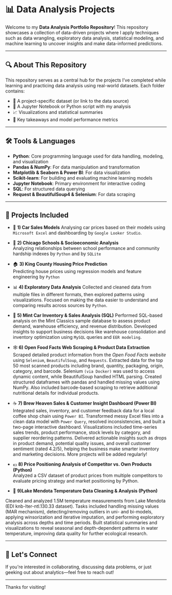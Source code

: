 # 📊 Data Analysis Projects

Welcome to my **Data Analysis Portfolio Repository**! This repository showcases a collection of data-driven projects where I apply techniques such as data wrangling, exploratory data analysis, statistical modeling, and machine learning to uncover insights and make data-informed predictions.

---

## 🔍 About This Repository

This repository serves as a central hub for the projects I’ve completed while learning and practicing data analysis using real-world datasets. Each folder contains:

- 📁 A project-specific dataset (or link to the data source)
- 📝 A Jupyter Notebook or Python script with my analysis
- 📈 Visualizations and statistical summaries
- 🧠 Key takeaways and model performance metrics

---

## 🛠️ Tools & Languages

- **Python**: Core programming language used for data handling, modeling, and visualization  
- **Pandas & NumPy**: For data manipulation and transformation  
- **Matplotlib & Seaborn & Power BI**: For data visualization  
- **Scikit-learn**: For building and evaluating machine learning models  
- **Jupyter Notebook**: Primary environment for interactive coding  
- **SQL**: For structured data querying 
- **Request & BeautifulSoup4 & Selenium**: For data scraping 

---

## 📁 Projects Included

- 🚗 **1) Car Sales Models**
  Analysing car prices based on their models using `Microsoft Excel` and dashboarding by `Google Looker Studio`.

- 🏫 **2) Chicago Schools & Socioeconomic Analysis**  
  Analyzing relationships between school performance and community hardship indexes by `Python` and by `SQLite`

- 🏠 **3) King County Housing Price Prediction**  
  Predicting house prices using regression models and feature engineering by `Python`

- 📊 **4) Exploratory Data Analysis** 
Collected and cleaned data from multiple files in different formats, then explored patterns using visualizations. Focused on making the data easier to understand and comparing results across sources by `Python`.

- 🧾 **5) Mint Car Inventory & Sales Analysis (SQL)**
Performed SQL-based analysis on the Mint Classics sample database to assess product demand, warehouse efficiency, and revenue distribution. Developed insights to support business decisions like warehouse consolidation and inventory optimization using `MySQL` queries and `EER modeling`.

- 🕸️ **6) Open Food Facts Web Scraping & Product Data Extraction**
Scraped detailed product information from the _Open Food Facts website_ using `Selenium`, `BeautifulSoup`, and `Requests`. Extracted data for the top 50 most scanned products including brand, quantity, packaging, origin, category, and barcode. Selenium `(via Docker)` was used to access dynamic content, while BeautifulSoup handled HTML parsing. Created structured dataframes with pandas and handled missing values using NumPy. Also included barcode-based scraping to retrieve additional nutritional details for individual products.

- ☕ **7) Brew Heaven Sales & Customer Insight Dashboard (Power BI)**
Integrated sales, inventory, and customer feedback data for a local coffee shop chain using `Power BI`. Transformed messy Excel files into a clean data model with `Power Query`, resolved inconsistencies, and built a two-page interactive dashboard. Visualizations included time-series sales trends, product performance, stock levels by category, and supplier reordering patterns. Delivered actionable insights such as drops in product demand, potential quality issues, and overall customer sentiment (rated 4.2/5), helping the business make smarter inventory and marketing decisions.
More projects will be added regularly!

- 💶 **8) Price Positioning Analysis of Competitor vs. Own Products (Python)**  
Analyzed a CSV dataset of product prices from multiple competitors to evaluate pricing strategy and market positioning by Python.

- 🌊 **9)Lake Mendota Temperature Data Cleaning & Analysis (Python)**

Cleaned and analyzed 1.5M temperature measurements from Lake Mendota (EDI knb-lter-ntl.130.33 dataset). Tasks included handling missing values (MAR mechanism), detecting/removing outliers in uni- and bi-models, applying winsorization and iterative imputation, and performing exploratory analysis across depths and time periods. Built statistical summaries and visualizations to reveal seasonal and depth-dependent patterns in water temperature, improving data quality for further ecological research.

---

## 🤝 Let's Connect

If you're interested in collaborating, discussing data problems, or just geeking out about analytics—feel free to reach out!

---

Thanks for visiting!
